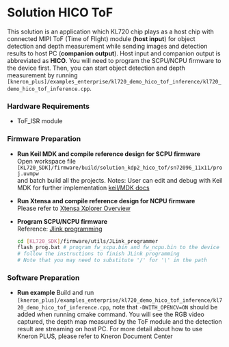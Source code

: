 # Solution HICO ToF

This solution is an application which KL720 chip plays as a host chip with connected MIPI ToF (Time of Flight) module (**host input**) for object detection and depth measurement while sending images and detection results to host PC (**companion output**). Host input and companion output is abbreviated as **HICO**. You will need to program the SCPU/NCPU firmware to the device first. Then, you can start object detection and depth measurement by running `[kneron_plus]/examples_enterprise/kl720_demo_hico_tof_inference/kl720_demo_hico_tof_inference.cpp`.

### Hardware Requirements

- ToF_ISR module  

### Firmware Preparation

- **Run Keil MDK and compile reference design for SCPU firmware**  
    Open workspace file `[KL720_SDK]/firmware/build/solution_kdp2_hico_tof/sn72096_11x11/proj.uvmpw`  
    and batch build all the projects.
    Notes:
    User can edit and debug with Keil MDK for further implementation  [keil/MDK docs](https://www2.keil.com/mdk5/docs)

- **Run Xtensa and compile reference design for NCPU firmware**  
    Please refer to [Xtensa Xplorer Overview](xtensa.md)  

- **Program SCPU/NCPU firmware**  
    Reference:  [Jlink programming](../flash_management/flash_management.md#4-program-flash-via-jtagswd-interface)  
    ```bash
    cd [KL720_SDK]/firmware/utils/JLink_programmer  
    flash_prog.bat # program fw_scpu.bin and fw_ncpu.bin to the device  
    # follow the instructions to finish JLink programming
    # Note that you may need to substitute '/' for '\' in the path
    ```

### Software Preparation

- **Run example**
    Build and run `[kneron_plus]/examples_enterprise/kl720_demo_hico_tof_inference/kl720_demo_hico_tof_inference.cpp`, note that `-DWITH_OPENCV=ON` should be added when running cmake command. You will see the RGB video captured, the depth map measured by the ToF module and the detection result are streaming on host PC. For more detail about how to use Kneron PLUS, please refer to Kneron Document Center
